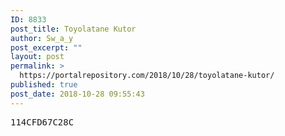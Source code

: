 ```yaml
---
ID: 8833
post_title: Toyolatane Kutor
author: Sw_a_y
post_excerpt: ""
layout: post
permalink: >
  https://portalrepository.com/2018/10/28/toyolatane-kutor/
published: true
post_date: 2018-10-28 09:55:43
---
```

<pre>114CFD67C28C</pre>